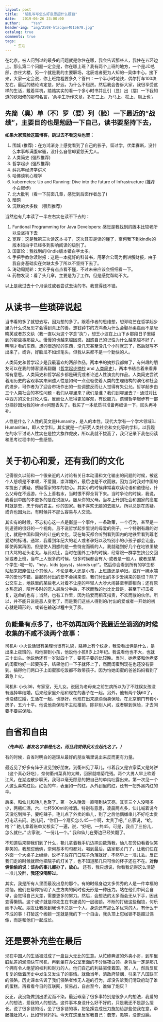 ```yaml
---
layout: post
title:  "胡乱写写怎么好意思起什么题目"
date:   2019-06-26 23:00:00
author:     "Yan"
header-img: "img/2508-htacqwv4015678.jpg"
catalog: true
comments: true
tags:
    - 生活
---
```


在北京，被人问到过的最多的问题就是你住在哪，我会告诉那些人，我住在五环边上。那么第二个问题一定会是，你在哪上班？我有两个上班的地方，一个是JD总部，亦庄大楼，另一个就是我的主要职场，北辰或者更为人知的--奥体中心。接下来，大家一定会说，你上班路程要多久？答曰：一个半小时地铁，偶尔打车100块左右。最后的结论肯定是，好远，为什么不租房。然后我会告诉大家，我很享受这样的生活，戴着耳机，踏踏实实的看一个多小时书并且引（显）出（摆）一下我知道的欧阳修的那句名言，‘余平生所作文章，多在三上，乃马上、枕上、厕上也’。

## 先简（臭）单（不）罗（要）列（脸）一下最近的“战绩”，主要目的也是勉励一下自己，读书要坚持下去，

__如果大家赏脸这篇博客，跳过去不看这块也罢：__

1. 围城 (推荐)：在方鸿渐身上感觉看到了自己的影子，留过学，优柔寡断，没什么本事却满腹牢骚，没什么自信却爱怨天尤人。
2. 人类简史 (强烈推荐)
3. 哲学起步 (强烈推荐)
4. 薛兆丰经济学讲义
5. 哈佛谈判心理学
6. kubernetes: Up and Running: Dive into the future of Infrastructure (推荐小白起步)
7. 北大批判（看一下前面几章，感觉到后面作者怂了)
8. 暗网
9. 沉默的大多数 （强烈推荐）

当然也有几本读了一半左右实在读不下去的：

1. Funtional Programming for Java Developers: 感觉是我找到的版本比较老所以没坚持下去
2. 宽容：这是我第三次读这本书了，这次其实是读的懂了，奈何我下到kindle的版本错白字已经多到影响阅读的级别了。
3. 国富论：我找到的Kindle版本错白字太多。
4. 手把手教你读财报：这是一本挺好的科普书，用茅台公司为例讲解财报，由于我自身基础实在欠缺太多了所以不坚持下去了。
5. 涛动周期轮：太玄乎有点点看不懂，不过未来应该会细细看一下。
6. 药物发现：看了头几章，主要是为了工作，但是感觉帮助不大。

以上是我过去十个月读过或者尝试去读的书。我觉得还不错。

# 从读书一些琐碎说起

当书看的多了就想去写，因为想的多了。跟着作者的思维想，想邓晓芒在哲学起步里为什么说反思才会得到真正的善，想钱钟书的方鸿渐为什么会娶孙柔嘉而不是唐晓芙或者苏文纨（我一直以为这个字念“执”），想王小波在上山下乡那段日子里碰到的那些事那些人。慢慢的也越来越困惑，困惑自己的记性为什么越来越不好了，明明才看的东西，想的很透彻的东西，没几天甚至没几个小时就忘了，然后就写不出来了。或许，好脑瓜不如烂笔头，但我从来都不是一个勤快的人。

人类简史和哲学起步是我最喜欢的两部作品。两本书的摘抄我都做了，有兴趣的朋友可以在我的博客里再翻翻（[哲学起步摘抄](https://alvindaiyan.github.io/2019/06/23/zhe-xue-qi-bu/) and [人类简史](https://alvindaiyan.github.io/2018/11/30/ren-lei-jianshi/)）。两本书结合着来看非常有意思。人类简史和哲学起步都是研究或者论述人性演变的作品。人类简史尝试着用历史的客观事实来阐述人性是如何一点点驱使着人类的生理结构的演化和社会的进步，可作者为了迎合市场作出的一些调整反而让人觉得有失公允。哲学起步由三个人类社会的本性问题 - 我们从哪里来？我们是谁？我们到哪里去？- 通过对比中西方的文化讨论人性，反而让人觉得更加客观，有说服力。遗憾哲学起步有一部分摘抄因为我的kindle问题丢失了。我买了一本纸质书准备再细读一下，回头再补补。

人性是什么？人性的英文是Humanity，是人的本性。现代大学有一个学术领域叫Humanities，即人文学科。其实就是一门研究人类社会和文化等的学科。以我现在的水平讨论人性实在是拉大旗作虎皮，所以我就不拔高了，我只记录下我在阅读和思考过程中的一些感悟。

# 关于初心和爱，还有我们的文化

记得很久以前和一个很亲近的人讨论有关日本动漫和文化输出的问题的时候，被这个人怒喷是不孝顺，不爱国，崇洋媚外，最后也是不欢而散。因为当时我对中国的孝提出了质疑，质疑儒家的孝的初心。其实小的时候非常喜欢读论语和道德经，什么父母在不远游，什么上善若水，当时恨不得全背下来。当时争论的时候，我说，我看到中国的孝更多的是在说服从，服从你的父母。当孝上升到社会和国家的高度时就是忠，忠于你的君主，你的国家。我不喜欢无脑的去服从，所以总是在质疑。或许也因为此，有时候并不那么容易与人交流。

其实有的时候，不忘初心这一点是衡量一个事件，一条政策，一个行为，甚至是一则道德的很好的一个视角。且不说哲学起步里说的母爱的例子。一个特别有趣的对比，就是中国和国外的让座的文化。现在每天都会听到看到国内的地铁里看到尊老爱幼的标语。通常，我看到年纪大的老人或者孕妇以及特别小的小孩子都会让座，即使再累再困。但是使人困惑的是一些恃宠而骄的人，我就碰到好几个在地铁里破口大骂的老头老太。与此对比，当时在国外工作的时候，经常跟一群学生挤公交回家或者上班，当车上人很多的时候，很多时候都会有人-或者是一般人，或者是某个学生-喊一句，“hey，kids (guys)，stands up!”。然后你会看到所有的学生都站起来把座位让个其他人，不论是老人还是小孩，上班族还是孕妇。或许一碗水端平的爱也不错。最起码付出的爱不会换来恨。我们付出的多少爱换来的是恨？除了公交车上，地铁里的某些老人对着不让座的年轻人大吵大闹甚至拳脚相向；还有原本热恋的，陪伴多时的恋人最后分手后，不欢而散的也比比皆是，甚至于打击报复，送命的也有；当然，也有工作里，因为热爱而相互指责，不欢而散的伙伴。所以，并不能只说是恶人变老了，而是我们这些人得到的/付出的爱或者一开始的初心就是畸形的，或者在输送过程中变了质。

## 负能量有点多了，也不妨再加两个我最近坐滴滴的时候收集的不咸不淡两个故事：

司机A: 小火说话很有条理也很有礼貌，胳膊上有个纹身，我没看出俩是什么，是出来上夜班的。和他聊到小孩，他说他小孩8岁上2年纪。我说看他也不大，也就三十出头。他说他还有一岁就四十了，要孩子要的比较晚。当时，她老婆和他老婆的闺蜜约好一起要孩子，结果他们一下子就怀上了，然而闺蜜到现在也还没有要到。搞得他们两口子上闺蜜家吃饭都不敢带孩子。因为怕她闺蜜的爸爸妈妈看到了着急上火。

司机B: 小伙36，有家室，无儿女。说因为老母亲之前生病所以为了不耽误女孩没有选择早结婚。后来经家里介绍和现在的妻子在一起。另外，他有两个姨60了，也没结过婚，生活在一起，也挺好。他现在出来跑滴滴卖保险，在北京前门有套小房子，五六十平。他说他卖保险不主动推销，除非别人问，或者聊到保险，才去问要不要买保险。

# 自省和自由

___（先声明，基友名字都是化名，而且我觉得我太会起化名了。）___

有的时候，自省时明白的道理从最好的朋友嘴里说出来反而更有力量。

最近见了好多有阵子没见到好朋友，到衢州见了草儿，带着我又是农家菜又是烤饼（这个真心好吃），奈何衢州菜真的太辣，回家就唱菊花残。两个大男人早上吹着江风，在湖边散步聊天，我可以毫无顾忌的把自己的单纯吐露出来。第一次见一个人这么喜欢红色，红色的车，表里如一的红，从外到里的红，还有一把外黑内红的伞。

后来，和仙儿和艳儿也聚了。第一次从晚饭一直喝到快天亮。其实三个人没喝多少，两瓶红酒，六、七杯500ml的啤酒。特别有意思，凌晨两点多，仙儿喊着说今天没吃到辣子，要吃辣子。艳儿点了外卖的串儿，到了之后他俩嫌串儿不好吃太贵打电话去问。艳儿问，“你们一个扇贝怎么45一个啊，太贵了吧。” 店家说，“蛤，啥？” 艳儿拿着账单又核实了一遍，说，“好吧，一共45。可是，我点了三份儿，怎么就仨。” 店家说，“一份儿一个。” 我和仙儿在旁边已经笑翻了。

不知道后来聊我们到了什么，艳儿拿着我手机边摔边数落我，仙儿在旁边看着似笑非笑的，我想怼他俩，奈何基本句句都对。喝到最后，店家都关门了，让我们仨在外面一个大桌子上继续，说杯子放在门口院子角落就好，不然早上一准儿丢。反正我们走的时候就帮他把院子的灯关了，也不知道那几只可怜的杯子还在不在。__对你俩偷偷的说：该办的事儿都办了，放心。__ 还有，我只想说，你看我记得这么清楚一准儿没醉，__我还没喝醉过__。

其实，我是所有人里面最没出息的那个。有的时候身边太多优秀的人是一件幸福的烦恼。他们在帮你指明了人生方向的同时也无形是一种压力。站在他们中间会自卑，会觉得自己太差，需要更多的努力。然后，会想法的太多而会无从下手，因此变得懒惰。这个或许就是邓先生在书里说的一层枷锁。不断的打破这些枷锁，何乐而不为呢。朋友让我感到我也不总是一个人，身边还有那么多优秀的人，有什么干不成的事！打破这个枷锁一定就是我的下一个自由，我头顶上怼枷锁不是超过偶像，而是和他们一起成长。

# 还是要补充些在最后

现在中国人的生活被过成了一盘巨大无比的生意。从忙碌奔波的外卖小哥，到车里脏乱差的滴滴快车司机，再到坐在办公室里面的不分昼夜白领。身背后一定是那几个拥有令人绝望的权利和财力的人。他们自己的利益驱使着国，家，人，然后反反复复的做着历史中发生又发生了的事情。就像当年，清政府禁烟，引来了八国联军的侵略，历史课本告诉了我们侵略者惨无人道的行为，却没告诉我们清政府动了谁的蛋糕。再看看今日的互联网，贸易战，自古至今，谁做了炮灰？

反正，我没能做到出淤泥而不染。最近琢磨了很多事特别是很多人的想法，我爱的人的想法，爱我的人的想法。这件事本身没什么好不好的，只是我还不是那么擅长。说了很多错的话，坐了很多错的事，把急躁变成压力施加给那些使我在意，牵肠挂肚的人，比如爸爸妈妈。今天在这里反省我自己：蠢笨，愚钝，没羞没臊。





